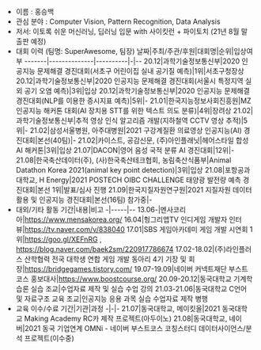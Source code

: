 - 이름 : 홍승백
- 관심 분야 : Computer Vision, Pattern Recognition, Data Analysis
- 저서: 이토록 쉬운 머신러닝, 딥러닝 입문 with 사이킷런 + 파이토치 (21년 8월 말 출판 예정)
- 대회 이력 (팀명: SuperAwesome, 팀장)
  날짜|주최/주관/후원|대회명|순위|입상여부
  -------|--------------|----------|-|--
  20.12|과학기술정보통신부|2020 인공지능 문제해결 경진대회(서초구 어린이집 실내 공기질 예측)|1위|서초구청장상
  20.12|과학기술정보통신부|2020 인공지능 문제해결 경진대회(서울시 특정지역 실외 공기 오염 예측)|3위|입상
  20.12|과학기술정보통신부|2020 인공지능 문제해결 경진대회(NLP를 이용한 증시지표 예측)|5위|-
  21.01|한국지능정보사회진흥원|MZ 인공지능 해커톤 대회(AI 장치용 STT를 위한 텍스트 의도 분류)|4위|장려상
  21.02|과학기술정보통신부|추적 영상 인식 알고리즘 개발(지하철역 CCTV 영상 추적)|5위|-
  21.02|삼성서울병원, 아주대병원|2021 구강계질환 의료영상 인공지능(AI) 경진대회|본선(40팀)|-
  21.02|카이스트, 공감신문, (주)아인플래닛|헤어스타일 합성 AI 해커톤|3위|입상
  21.07|DACON|영어 음성 국적 분류 AI 경진대회|12위|-
  21.08|한국축산데이터(주), (사)한국축산테크협회, 농림축산식품부|Animal Datathon Korea 2021(animal key point detection)|3위|입상
  21.08|포항공과대학교, H Energy|2021 POSTECH OIBC CHALLENGE 태양광 발전량 예측 경진대회|본선 1위|발표/심사 진행
  21.09|한국지질자원연구원|2021 지질자원 데이터 활용 및 인공지능 경진대회|본선(16팀) 참가중|-
- 대외/기타 활동
  기간|내용|비고
  -|-----|--
  13.06-|멘사코리아|https://www.mensakorea.org/
  16.04|헝그리앱TV 인디게임 개발자 인터뷰|https://tv.naver.com/v/838040
  17.01|SBS 게임아카데미 게임 개발 시연회 1위|https://goo.gl/XEFnRG , https://blog.naver.com/baek2sm/220917786674
  17.02-18.02|(주)라인플러스 산학협력 전국 대학생 연합 게임 개발 동아리 4기 기장 및 회장|https://bridgegames.tistory.com/
  19.07-19.09|네이버 커넥트재단 부스트코스 홍보대사|https://www.boostcourse.org/
  20.09-20.12|동국대학교 기계학습론 실습 조교|수업자료 제작 및 실습 수업 강의
  21.03-21.06|동국대학교 C언어 및 자료구조 교육 조교|인공지능 응용 과목 실습 수업자료 제작 병행
- 교육 이수/수료
  기간|기관|과정
  -|-|-
  21.07|동국대학교, 메이킷올|2021 동국대학교 Making Academy RC카 제작 프로젝트(아두이노)
  21.08|동국대학교, 네이버|2021 동국 기업연계 OMNi - 네이버 부스트코스 코칭스터디 데이터사이언스/분석 프로젝트(이수중)
